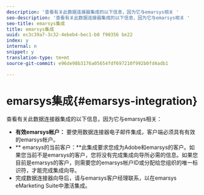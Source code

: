 ```yaml
---
description: '查看有关此数据连接器集成的以下信息，因为它与emarsys相关 '
seo-description: '查看有关此数据连接器集成的以下信息，因为它与emarsys相关 '
seo-title: emarsys集成
title: emarsys集成
uuid: ec3c39a7-3c32-4ebeb4-bec1-b0 f90356 be22
index: y
internal: n
snippet: y
translation-type: tm+mt
source-git-commit: e96de98b3176a05654fdf697210f992b0fd4adb1

---
```



# emarsys集成{#emarsys-integration}

查看有关此数据连接器集成的以下信息，因为它与emarsys相关：

* **有效emarsys帐户：** 要使用数据连接器电子邮件集成，客户端必须具有有效的emarsys帐户。
* ** emarsys的当前客户：**此集成要求您成为Adobe和emarsys的客户。如果您当前不是emarsys的客户，您将没有完成集成向导所必需的信息。如果您目前是emarsys的客户，则需要您的emarsys帐户ID或分配给您组织的唯一标识符，才能完成集成向导。
* 完成数据连接器向导后，请与emarsys客户经理联系，以在emarsys eMarketing Suite中激活集成。

